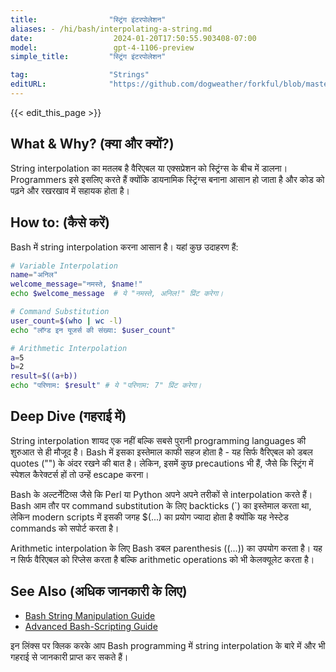 ```yaml
---
title:                "स्ट्रिंग इंटरपोलेशन"
aliases: - /hi/bash/interpolating-a-string.md
date:                  2024-01-20T17:50:55.903408-07:00
model:                 gpt-4-1106-preview
simple_title:         "स्ट्रिंग इंटरपोलेशन"

tag:                  "Strings"
editURL:              "https://github.com/dogweather/forkful/blob/master/content/hi/bash/interpolating-a-string.md"
---
```


{{< edit_this_page >}}

## What & Why? (क्या और क्यों?)
String interpolation का मतलब है वैरिएबल या एक्सप्रेशन को स्ट्रिंग्स के बीच में डालना। Programmers इसे इसलिए करते हैं क्योंकि डायनामिक स्ट्रिंग्स बनाना आसान हो जाता है और कोड को पढ़ने और रखरखाव में सहायक होता है।

## How to: (कैसे करें)
Bash में string interpolation करना आसान है। यहां कुछ उदाहरण हैं:

```Bash
# Variable Interpolation
name="अनिल"
welcome_message="नमस्ते, $name!"
echo $welcome_message  # ये "नमस्ते, अनिल!" प्रिंट करेगा।

# Command Substitution
user_count=$(who | wc -l)
echo "लॉग्ड इन यूजर्स की संख्या: $user_count"

# Arithmetic Interpolation
a=5
b=2
result=$((a+b))
echo "परिणाम: $result" # ये "परिणाम: 7" प्रिंट करेगा।
```

## Deep Dive (गहराई में)
String interpolation शायद एक नहीं बल्कि सबसे पुरानी programming languages की शुरुआत से ही मौजूद है। Bash में इसका इस्तेमाल काफी सहज होता है - यह सिर्फ वैरिएबल को डबल quotes ("") के अंदर रखने की बात है। लेकिन, इसमें कुछ precautions भी हैं, जैसे कि स्ट्रिंग में स्पेशल कैरेक्टर्स हों तो उन्हें escape करना।

Bash के अल्टर्नेटिव्स जैसे कि Perl या Python अपने अपने तरीकों से interpolation करते हैं। Bash आम तौर पर command substitution के लिए backticks (`) का इस्तेमाल करता था, लेकिन modern scripts में इसकी जगह $(...) का प्रयोग ज्यादा होता है क्योंकि यह नेस्टेड commands को सपोर्ट करता है।

Arithmetic interpolation के लिए Bash डबल parenthesis ((...)) का उपयोग करता है। यह न सिर्फ वैरिएबल को रिप्लेस करता है बल्कि arithmetic operations को भी केलक्यूलेट करता है।

## See Also (अधिक जानकारी के लिए)
- [Bash String Manipulation Guide](https://www.gnu.org/software/bash/manual/bash.html#Shell-Parameter-Expansion)
- [Advanced Bash-Scripting Guide](http://tldp.org/LDP/abs/html/)

इन लिंक्स पर क्लिक करके आप Bash programming में string interpolation के बारे में और भी गहराई से जानकारी प्राप्त कर सकते हैं।
